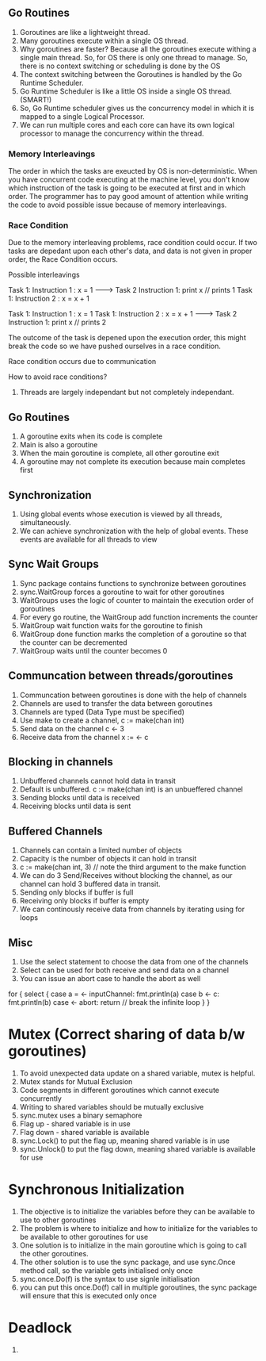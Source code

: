 ## Go Routines

1. Goroutines are like a lightweight thread.
2. Many goroutines execute within a single OS thread.
3. Why goroutines are faster? Because all the goroutines execute withing a single main thread. So, for OS
there is only one thread to manage. So, there is no context switching or scheduling is done by the OS
4. The context switching between the Goroutines is handled by the Go Runtime Scheduler.
5. Go Runtime Scheduler is like a little OS inside a single OS thread. (SMART!)
6. So, Go Runtime scheduler gives us the concurrency model in which it is mapped to a single Logical Processor.
7. We can run multiple cores and each core can have its own logical processor to manage the concurrency within the thread.

### Memory Interleavings

The order in which the tasks are exeucted by OS is non-deterministic. When you have concurrent code executing at the machine level,
you don't know which instruction of the task is going to be executed at first and in which order. The programmer has to pay good amount of attention while writing the code to avoid possible issue because of memory interleavings.

### Race Condition

Due to the memory interleaving problems, race condition could occur. If two tasks are depedant upon each other's data, and data
is not given in proper order, the Race Condition occurs.

Possible interleavings 

Task 1: Instruction 1 : x = 1
---> Task 2 Instruction 1: print x // prints 1
Task 1: Instruction 2 : x = x + 1

Task 1: Instruction 1 : x = 1
Task 1: Instruction 2 : x = x + 1
---> Task 2 Instruction 1: print x // prints 2

The outcome of the task is depened upon the execution order, this might break the code so we have pushed ourselves in a race condition.

Race condition occurs due to communication

How to avoid race conditions?

1. Threads are largely independant but not completely independant.

## Go Routines

1. A goroutine exits when its code is complete
2. Main is also a goroutine
3. When the main goroutine is complete, all other goroutine exit
4. A goroutine may not complete its execution because main completes first

## Synchronization

1. Using global events whose execution is viewed by all threads, simultaneously.
2. We can achieve synchronization with the help of global events. These events are available for all threads to view

## Sync Wait Groups

1. Sync package contains functions to synchronize between goroutines
2. sync.WaitGroup forces a goroutine to wait for other goroutines
3. WaitGroups uses the logic of counter to maintain the execution order of goroutines
4. For every go routine, the WaitGroup add function increments the counter
5. WaitGroup wait function waits for the goroutine to finish
6. WaitGroup done function marks the completion of a goroutine so that the counter can be decremented
7. WaitGroup waits until the counter becomes 0

## Communcation between threads/goroutines

1. Communcation between goroutines is done with the help of channels
2. Channels are used to transfer the data between goroutines
3. Channels are typed (Data Type must be specified)
4. Use make to create a channel, c := make(chan int)
5. Send data on the channel c <- 3
6. Receive data from the channel x := <- c

## Blocking in channels

1. Unbuffered channels cannot hold data in transit
2. Default is unbuffered. c := make(chan int) is an unbueffered channel
3. Sending blocks until data is received
4. Receiving blocks until data is sent

## Buffered Channels

1. Channels can contain a limited number of objects
2. Capacity is the number of objects it can hold in transit
3. c := make(chan int, 3) // note the third argument to the make function
4. We can do 3 Send/Receives without blocking the channel, as our channel can hold 3 buffered data in transit.
5. Sending only blocks if buffer is full
6. Receiving only blocks if buffer is empty
7. We can continously receive data from channels by iterating using for loops

## Misc

1. Use the select statement to choose the data from one of the channels
2. Select can be used for both receive and send data on a channel
3. You can issue an abort case to handle the abort as well

for {
    select {
        case a = <- inputChannel:
            fmt.println(a)
        case b <- c:
            fmt.println(b)
        case <- abort:
            return // break the infinite loop
    }
}

# Mutex (Correct sharing of data b/w goroutines)

1. To avoid unexpected data update on a shared variable, mutex is helpful.
2. Mutex stands for Mutual Exclusion
3. Code segments in different goroutines which cannot execute concurrently
4. Writing to shared variables should be mutually exclusive
5. sync.mutex uses a binary semaphore
6. Flag up - shared variable is in use
7. Flag down - shared variable is available
8. sync.Lock() to put the flag up, meaning shared variable is in use
9. sync.Unlock() to put the flag down, meaning shared variable is available for use

# Synchronous Initialization

1. The objective is to initialize the variables before they can be available to use to other goroutines
2. The problem is where to initialize and how to initialize for the variables to be available to other goroutines for use
3. One solution is to initialize in the main goroutine which is going to call the other goroutines.
4. The other solution is to use the sync package, and use sync.Once method call, so the variable gets initialised only once
5. sync.once.Do(f)  is the syntax to use signle initialisation
6. you can put this once.Do(f) call in multiple goroutines, the sync package will ensure that this is executed only once

# Deadlock

1. 